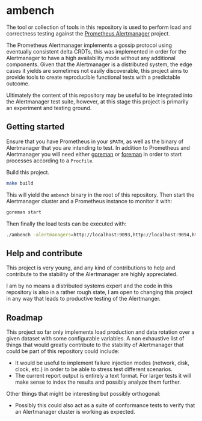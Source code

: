 # ambench

The tool or collection of tools in this repository is used to perform load and correctness testing against the [Prometheus Alertmanager](https://github.com/prometheus/alertmanager) project.

The Prometheus Alertmanager implements a gossip protocol using eventually consistent delta CRDTs, this was implemented in order for the Alertmanager to have a high availability mode without any additional components. Given that the Alertmanager is a distributed system, the edge cases it yields are sometimes not easily discoverable, this project aims to provide tools to create reproducible functional tests with a predictable outcome.

Ultimately the content of this repository may be useful to be integrated into the Alertmanager test suite, however, at this stage this project is primarily an experiment and testing ground.

## Getting started

Ensure that you have Prometheus in your `$PATH`, as well as the binary of Alertmanager that you are intending to test. In addition to Prometheus and Alertmanager you will need either [goreman](https://github.com/mattn/goreman) or [foreman](https://github.com/ddollar/foreman) in order to start processes according to a `Procfile`.

Build this project.

```bash
make build
```

This will yield the `ambench` binary in the root of this repository. Then start the Alertmanager cluster and a Prometheus instance to monitor it with:

```bash
goreman start
```

Then finally the load tests can be executed with:

```bash
./ambench -alertmanagers=http://localhost:9093,http://localhost:9094,http://localhost:9095
```

## Help and contribute

This project is very young, and any kind of contributions to help and contribute to the stability of the Alertmanager are highly appreciated.

I am by no means a distributed systems expert and the code in this repository is also in a rather rough state, I am open to changing this project in any way that leads to productive testing of the Alertmanger.

## Roadmap

This project so far only implements load production and data rotation over a given dataset with some configurable variables. A non exhaustive list of things that would greatly contribute to the stability of Alertmanager that could be part of this repository could include:

* It would be useful to implement failure injection modes (network, disk, clock, etc.) in order to be able to stress test different scenarios.
* The current report output is entirely a text format. For larger tests it will make sense to index the results and possibly analyze them further.

Other things that might be interesting but possibly orthogonal:

* Possibly this could also act as a suite of conformance tests to verify that an Alertmanager cluster is working as expected.
